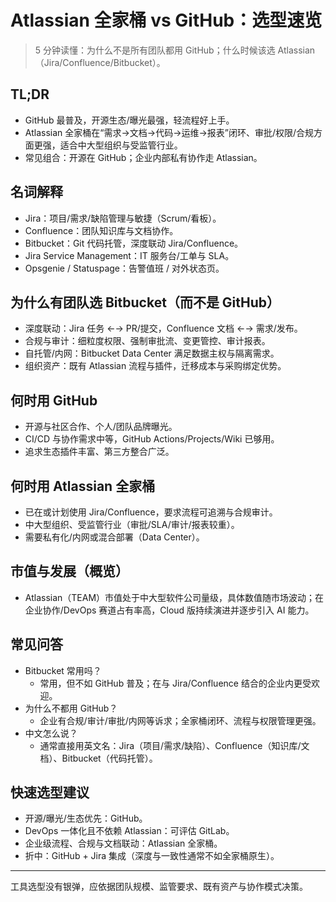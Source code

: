 # Atlassian 全家桶 vs GitHub：选型速览

> 5 分钟读懂：为什么不是所有团队都用 GitHub；什么时候该选 Atlassian（Jira/Confluence/Bitbucket）。

## TL;DR
- GitHub 最普及，开源生态/曝光最强，轻流程好上手。
- Atlassian 全家桶在“需求→文档→代码→运维→报表”闭环、审批/权限/合规方面更强，适合中大型组织与受监管行业。
- 常见组合：开源在 GitHub；企业内部私有协作走 Atlassian。

## 名词解释
- Jira：项目/需求/缺陷管理与敏捷（Scrum/看板）。
- Confluence：团队知识库与文档协作。
- Bitbucket：Git 代码托管，深度联动 Jira/Confluence。
- Jira Service Management：IT 服务台/工单与 SLA。
- Opsgenie / Statuspage：告警值班 / 对外状态页。

## 为什么有团队选 Bitbucket（而不是 GitHub）
- 深度联动：Jira 任务 ←→ PR/提交，Confluence 文档 ←→ 需求/发布。
- 合规与审计：细粒度权限、强制审批流、变更管控、审计报表。
- 自托管/内网：Bitbucket Data Center 满足数据主权与隔离需求。
- 组织资产：既有 Atlassian 流程与插件，迁移成本与采购绑定优势。

## 何时用 GitHub
- 开源与社区合作、个人/团队品牌曝光。
- CI/CD 与协作需求中等，GitHub Actions/Projects/Wiki 已够用。
- 追求生态插件丰富、第三方整合广泛。

## 何时用 Atlassian 全家桶
- 已在或计划使用 Jira/Confluence，要求流程可追溯与合规审计。
- 中大型组织、受监管行业（审批/SLA/审计/报表较重）。
- 需要私有化/内网或混合部署（Data Center）。

## 市值与发展（概览）
- Atlassian（TEAM）市值处于中大型软件公司量级，具体数值随市场波动；在企业协作/DevOps 赛道占有率高，Cloud 版持续演进并逐步引入 AI 能力。

## 常见问答
- Bitbucket 常用吗？
  - 常用，但不如 GitHub 普及；在与 Jira/Confluence 结合的企业内更受欢迎。
- 为什么不都用 GitHub？
  - 企业有合规/审计/审批/内网等诉求；全家桶闭环、流程与权限管理更强。
- 中文怎么说？
  - 通常直接用英文名：Jira（项目/需求/缺陷）、Confluence（知识库/文档）、Bitbucket（代码托管）。

## 快速选型建议
- 开源/曝光/生态优先：GitHub。
- DevOps 一体化且不依赖 Atlassian：可评估 GitLab。
- 企业级流程、合规与文档联动：Atlassian 全家桶。
- 折中：GitHub + Jira 集成（深度与一致性通常不如全家桶原生）。

---
工具选型没有银弹，应依据团队规模、监管要求、既有资产与协作模式决策。


